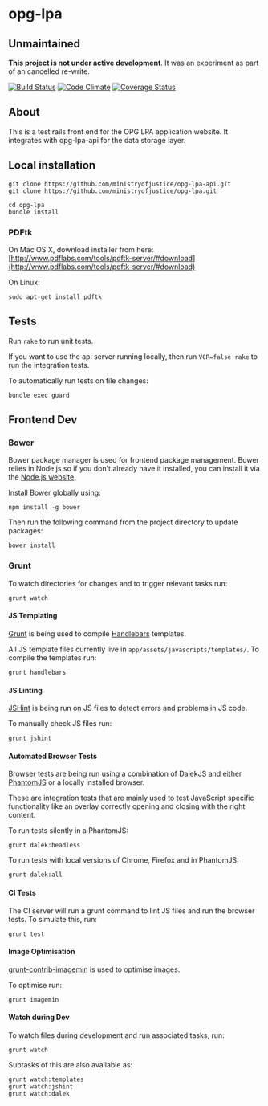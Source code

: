 opg-lpa
=======

Unmaintained
------------

**This project is not under active development**. It was an experiment as part of an cancelled re-write.

[![Build Status](https://travis-ci.org/ministryofjustice/opg-lpa.png?branch=master)](https://travis-ci.org/ministryofjustice/opg-lpa)
[![Code Climate](https://codeclimate.com/github/ministryofjustice/opg-lpa.png)](https://codeclimate.com/github/ministryofjustice/opg-lpa)
[![Coverage Status](https://coveralls.io/repos/ministryofjustice/opg-lpa/badge.png?branch=master)](https://coveralls.io/r/ministryofjustice/opg-lpa?branch=master)

About
-----

This is a test rails front end for the OPG LPA application website. It integrates with opg-lpa-api for the data storage layer.

Local installation
------------------

    git clone https://github.com/ministryofjustice/opg-lpa-api.git
    git clone https://github.com/ministryofjustice/opg-lpa.git

    cd opg-lpa
    bundle install

### PDFtk

On Mac OS X, download installer from here:
[http://www.pdflabs.com/tools/pdftk-server/#download](http://www.pdflabs.com/tools/pdftk-server/#download)

On Linux:

    sudo apt-get install pdftk

Tests
-----

Run `rake` to run unit tests.

If you want to use the api server running locally, then run `VCR=false rake` to run the integration tests.

To automatically run tests on file changes:

    bundle exec guard

Frontend Dev
------------

### Bower

Bower package manager is used for frontend package management. Bower relies in Node.js so if you don't already have it installed, you can install it via the [Node.js website](http://nodejs.org/).

Install Bower globally using:

    npm install -g bower

Then run the following command from the project directory to update packages:

    bower install

### Grunt

To watch directories for changes and to trigger relevant tasks run:

    grunt watch

#### JS Templating

[Grunt](http://gruntjs.com/) is being used to compile [Handlebars](http://handlebarsjs.com/) templates.

All JS template files currently live in `app/assets/javascripts/templates/`. To compile the templates run:

    grunt handlebars

#### JS Linting

[JSHint](http://www.jshint.com/docs/) is being run on JS files to detect errors and problems in JS code.

To manually check JS files run:

    grunt jshint

#### Automated Browser Tests

Browser tests are being run using a combination of [DalekJS](http://dalekjs.com/) and either [PhantomJS](http://phantomjs.org/) or a locally installed browser.

These are integration tests that are mainly used to test JavaScript specific functionality like an overlay correctly opening and closing with the right content.

To run tests silently in a PhantomJS:

    grunt dalek:headless

To run tests with local versions of Chrome, Firefox and in PhantomJS:

    grunt dalek:all

#### CI Tests

The CI server will run a grunt command to lint JS files and run the browser tests. To simulate this, run:

    grunt test

#### Image Optimisation

[grunt-contrib-imagemin](https://github.com/gruntjs/grunt-contrib-imagemin) is used to optimise images.

To optimise run:

    grunt imagemin

#### Watch during Dev

To watch files during development and run associated tasks, run:

    grunt watch

Subtasks of this are also available as:

    grunt watch:templates
    grunt watch:jshint
    grunt watch:dalek
